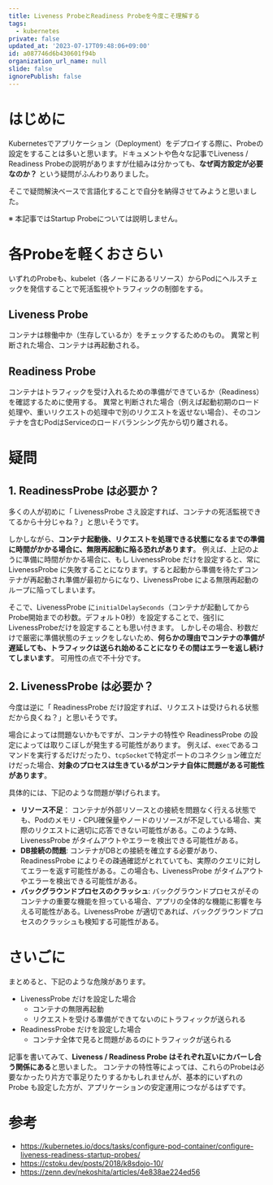 ```yaml
---
title: Liveness ProbeとReadiness Probeを今度こそ理解する
tags:
  - kubernetes
private: false
updated_at: '2023-07-17T09:48:06+09:00'
id: a087746d6b430601f94b
organization_url_name: null
slide: false
ignorePublish: false
---
```

# はじめに

Kubernetesでアプリケーション（Deployment）をデプロイする際に、Probeの設定をすることは多いと思います。ドキュメントや色々な記事でLiveness / Readiness Probeの説明がありますが仕組みは分かっても、**なぜ両方設定が必要なのか？** という疑問がふんわりありました。

そこで疑問解決ベースで言語化することで自分を納得させてみようと思いました。

※ 本記事ではStartup Probeについては説明しません。

# 各Probeを軽くおさらい

いずれのProbeも、kubelet（各ノードにあるリソース）からPodにヘルスチェックを発信することで死活監視やトラフィックの制御をする。

## Liveness Probe
コンテナは稼働中か（生存しているか）をチェックするためのもの。
異常と判断された場合、コンテナは再起動される。

## Readiness Probe
コンテナはトラフィックを受け入れるための準備ができているか（Readiness）を確認するために使用する。
異常と判断された場合（例えば起動初期のロード処理や、重いリクエストの処理中で別のリクエストを返せない場合）、そのコンテナを含むPodはServiceのロードバランシング先から切り離される。


# 疑問

## 1. ReadinessProbe は必要か？

多くの人が初めに「 LivenessProbe さえ設定すれば、コンテナの死活監視できてるから十分じゃね？」と思いそうです。

しかしながら、**コンテナ起動後、リクエストを処理できる状態になるまでの準備に時間がかかる場合に、無限再起動に陥る恐れがあります**。
例えば、上記のように準備に時間がかかる場合に、もし LivenessProbe だけを設定すると、常に LivenessProbe に失敗することになります。すると起動から準備を待たずコンテナが再起動され準備が最初からになり、LivenessProbe による無限再起動のループに陥ってしまいます。

そこで、LivenessProbe に`initialDelaySeconds`（コンテナが起動してからProbe開始までの秒数。デフォルト0秒）を設定することで、強引にLivenessProbeだけを設定することも思い付きます。
しかしその場合、秒数だけで厳密に準備状態のチェックをしないため、**何らかの理由でコンテナの準備が遅延しても、トラフィックは送られ始めることになりその間はエラーを返し続けてしまいます**。
可用性の点で不十分です。


## 2. LivenessProbe は必要か？

今度は逆に「 ReadinessProbe だけ設定すれば、リクエストは受けられる状態だから良くね？」と思いそうです。

場合によっては問題ないかもですが、コンテナの特性や ReadinessProbe の設定によっては取りこぼしが発生する可能性があります。
例えば、`exec`であるコマンドを実行するだけだったり、`tcpSocket`で特定ポートのコネクション確立だけだった場合、**対象のプロセスは生きているがコンテナ自体に問題がある可能性があります**。

具体的には、下記のような問題が挙げられます。
- **リソース不足**： コンテナが外部リソースとの接続を問題なく行える状態でも、Podのメモリ・CPU確保量やノードのリソースが不足している場合、実際のリクエストに適切に応答できない可能性がある。このような時、LivenessProbe がタイムアウトやエラーを検出できる可能性がある。
- **DB接続の問題**: コンテナがDBとの接続を確立する必要があり、ReadinessProbe によりその疎通確認がとれていても、実際のクエリに対してエラーを返す可能性がある。この場合も、LivenessProbe がタイムアウトやエラーを検出できる可能性がある。
- **バックグラウンドプロセスのクラッシュ**: バックグラウンドプロセスがそのコンテナの重要な機能を担っている場合、アプリの全体的な機能に影響を与える可能性がある。LivenessProbe が適切であれば、バックグラウンドプロセスのクラッシュも検知する可能性がある。


# さいごに

まとめると、下記のような危険があります。
- LivenessProbe だけを設定した場合
  - コンテナの無限再起動
  - リクエストを受ける準備ができてないのにトラフィックが送られる
- ReadinessProbe だけを設定した場合
  - コンテナ全体で見ると問題があるのにトラフィックが送られる

記事を書いてみて、**Liveness / Readiness Probe はそれぞれ互いにカバーし合う関係にある**と思いました。
コンテナの特性等によっては、これらのProbeは必要なかったり片方で事足りたりするかもしれませんが、基本的にいずれの Probe も設定した方が、アプリケーションの安定運用につながるはずです。


# 参考
- https://kubernetes.io/docs/tasks/configure-pod-container/configure-liveness-readiness-startup-probes/
- https://cstoku.dev/posts/2018/k8sdojo-10/
- https://zenn.dev/nekoshita/articles/4e838ae224ed56
